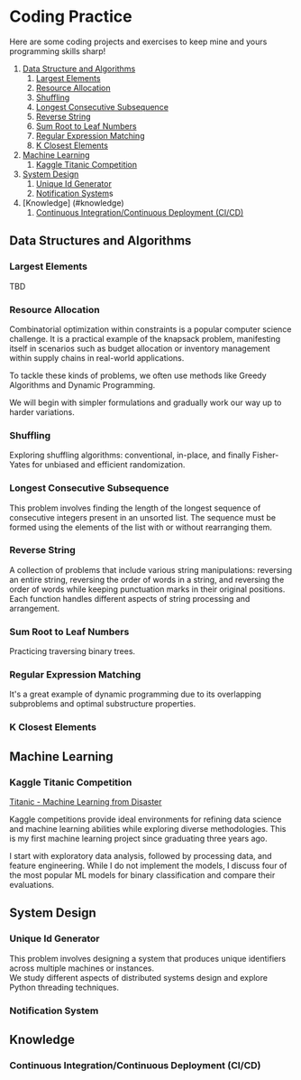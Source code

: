 # Coding Practice
Here are some coding projects and exercises to keep mine and yours programming skills sharp!

1. [Data Structure and Algorithms](#data-structure-and-algorithms)
    1. [Largest Elements](#largest-elements)
    2. [Resource Allocation](#resource-allocation)
    3. [Shuffling](#shuffling)
    4. [Longest Consecutive Subsequence](#longest-consecutive-subsequence)
    4. [Reverse String](#reverse-string)
    5. [Sum Root to Leaf Numbers](#sum-root-to-leaf-numbers)
    6. [Regular Expression Matching](#regular-expression-matching)
    7. [K Closest Elements](#k-closest-elements)
2. [Machine Learning](#machine-learning)
    1. [Kaggle Titanic Competition](#kaggle-titanic-competition)
3. [System Design](#system-design)
    1. [Unique Id Generator](#unique-id-generator)
    2. [Notification System](#notification-system)s
4. [Knowledge] (#knowledge)
    1. [Continuous Integration/Continuous Deployment (CI/CD)](#continuous-integration/continuous-deployment-(CI/CD))
<!-- 4. [Presentation](#presentation)    -->

## Data Structures and Algorithms

### Largest Elements

TBD

### Resource Allocation

Combinatorial optimization within constraints is a popular computer science challenge. It is a practical example of the knapsack problem, manifesting itself in scenarios such as budget allocation or inventory management within supply chains in real-world applications. 

To tackle these kinds of problems, we often use methods like Greedy Algorithms and Dynamic Programming.

We will begin with simpler formulations and gradually work our way up to harder variations.

### Shuffling

Exploring shuffling algorithms: conventional, in-place, and finally Fisher-Yates for unbiased and efficient randomization.

### Longest Consecutive Subsequence
This problem involves finding the length of the longest sequence of consecutive integers present in an unsorted list. The sequence must be formed using the elements of the list with or without rearranging them.

### Reverse String

A collection of problems that include various string manipulations: reversing an entire string, reversing the order of words in a string, and reversing the order of words while keeping punctuation marks in their original positions. Each function handles different aspects of string processing and arrangement.

### Sum Root to Leaf Numbers

Practicing traversing binary trees.

### Regular Expression Matching

It's a great example of dynamic programming due to its overlapping subproblems and optimal substructure properties.

### K Closest Elements

## Machine Learning

### Kaggle Titanic Competition

[Titanic - Machine Learning from Disaster](https://www.kaggle.com/competitions/titanic)

Kaggle competitions provide ideal environments for refining data science and machine learning abilities while exploring diverse methodologies. This is my first machine learning project since graduating three years ago. 

I start with exploratory data analysis, followed by processing data, and feature engineering. While I do not implement the models, I discuss four of the most popular ML models for binary classification and compare their evaluations.

## System Design

### Unique Id Generator

This problem involves designing a system that produces unique identifiers across multiple machines or instances. <br>
We study different aspects of distributed systems design and explore Python threading techniques.

### Notification System


## Knowledge

### Continuous Integration/Continuous Deployment (CI/CD)
